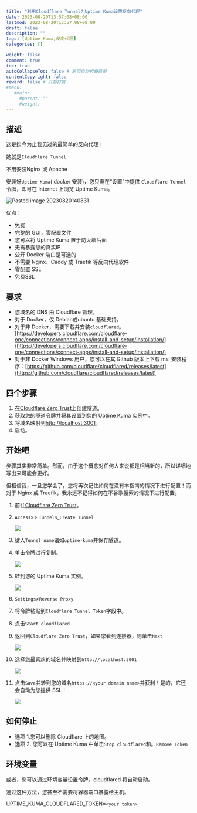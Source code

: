 ```yaml
---
title: "利用Cloudflare Tunnel为Uptime Kuma设置反向代理"
date: 2023-08-20T13:57:08+08:00
lastmod: 2023-08-20T13:57:08+08:00
draft: false
description: ""
tags: [Uptime Kuma,反向代理]
categories: []

weight: false
comment: true
toc: true
autoCollapseToc: false # 是否自动折叠目录
contentCopyright: false
reward: false # 开启打赏
#menu:
   #main:
     #parent: ""
     #weight:
---
```


## 描述

这是迄今为止我见过的最简单的反向代理！

她就是`Cloudflare Tunnel`  

不用安装Nginx 或 Apache

安装好`Uptime Kuma`( docker 安装)，您只需在“设置”中提供 `Cloudflare Tunnel` 令牌，即可在 Internet 上浏览 Uptime Kuma。

![Pasted image 20230820140831](https://r2.leshans.eu.org/2023/08/14cffc608eff11aff6879f4c46a46f54.webp)

优点：

- 免费
- 完整的 GUI，零配置文件
- 您可以将 Uptime Kuma 置于防火墙后面
- 无需暴露您的真实IP
- 公开 Docker 端口是可选的
- 不需要 Nginx、Caddy 或 Traefik 等反向代理软件
- 零配置 SSL
- 免费SSL


## 要求

- 您域名的 DNS 由 Cloudflare 管理。
- 对于 Docker，仅 Debian或ubuntu 基础支持。
- 对于非 Docker，需要下载并安装`cloudflared`。[https://developers.cloudflare.com/cloudflare-one/connections/connect-apps/install-and-setup/installation/](https://developers.cloudflare.com/cloudflare-one/connections/connect-apps/install-and-setup/installation/)
- 对于非 Docker Windows 用户，您可以在其 Github 版本上下载 msi 安装程序：[https://github.com/cloudflare/cloudflared/releases/latest](https://github.com/cloudflare/cloudflared/releases/latest)

## 四个步骤

1. [在Cloudflare Zero Trust](https://dash.teams.cloudflare.com/)上创建隧道。
2. 获取您的隧道令牌并将其设置到您的 Uptime Kuma 实例中。
3. 将域名映射到[http://localhost:3001](http://localhost:3001/)。
4. 启动。

## 开始吧

步骤其实非常简单。然而，由于这个概念对任何人来说都是相当新的，所以详细地写出来可能会更好。

但相信我，一旦您学会了，您将再次记住如何在没有本指南的情况下进行配置！而对于 Nginx 或 Traefik，我永远不记得如何在不谷歌搜索的情况下进行配置。

1. 前往[Cloudflare Zero Trust](https://dash.teams.cloudflare.com/)。
    
2. `Access`>> `Tunnels`_`Create Tunnel`
    
    ![](https://r2.leshans.eu.org/2023/08/d042170a98d589ed54049eebd00086dc.webp)
3. 键入`Tunnel name`诸如`uptime-kuma`并保存隧道。
    
4. 单击令牌进行复制。
    
    ![](https://r2.leshans.eu.org/2023/08/7b81d0bde06c988536c8118c7943ec5e.webp)
5. 转到您的 Uptime Kuma 实例。
    
    ![](https://r2.leshans.eu.org/2023/08/5243e955b868eca72505829a116ef9d9.webp)
6. `Settings`>`Reverse Proxy`
    
7. 将令牌粘贴到`Cloudflare Tunnel Token`字段中。
    
8. 点击`Start cloudflared`
    
9. 返回到`Cloudflare Zero Trust`，如果您看到连接器，则单击`Next`
    
    ![](https://r2.leshans.eu.org/2023/08/0bf2af2207e9b775d09b821a37cab580.webp)
10. 选择您最喜欢的域名并映射到`http://localhost:3001`
    
    ![](https://r2.leshans.eu.org/2023/08/ceb29fd37fa199fb99abda3965539b51.webp)
11. 点击`Save`并转到您的域名`https://<your domain name>`并获利！是的，它还会自动为您提供 SSL！
    
    ![](https://r2.leshans.eu.org/2023/08/3cbf563f8867f0e5bda906d925056bc5.webp)

## 如何停止

- 选项 1.您可以删除 Cloudflare 上的地图。
- 选项 2. 您可以在 Uptime Kuma 中单击`Stop cloudflared`和。`Remove Token`

## 环境变量

或者，您可以通过环境变量设置令牌。cloudflared 将自动启动。

通过这种方法，您甚至不需要将容器端口暴露给主机。

UPTIME_KUMA_CLOUDFLARED_TOKEN=`<your token>`

